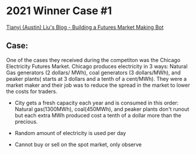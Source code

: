 # 2021 Winner Case #1
[Tianyi (Austin) Liu's Blog - Building a Futures Market Making Bot](https://tianyi.io/post/chicago1/) 

## Case:
One of the cases they received during the competiton was the Chicago Electricity Futures Market. Chicago produces electricity in 3 ways: Natural Gas generators (2 dollars/ MWh), coal generators (3 dollars/MWh), and peaker plants( starts at 3 dollars and a tenth of a cent/MWh). They were a market maker and their job was to reduce the spread in the market to lower the costs for traders.
* City gets a fresh capacity each year and is consumed in this order: Natural gas(1300MWh), coal(450MWh), and peaker plants don't runout but each extra MWh produced cost a tenth of a dollar more than the precious.

* Random amount of electricity is used per day 
* Cannot buy or sell on the spot market, only observe

